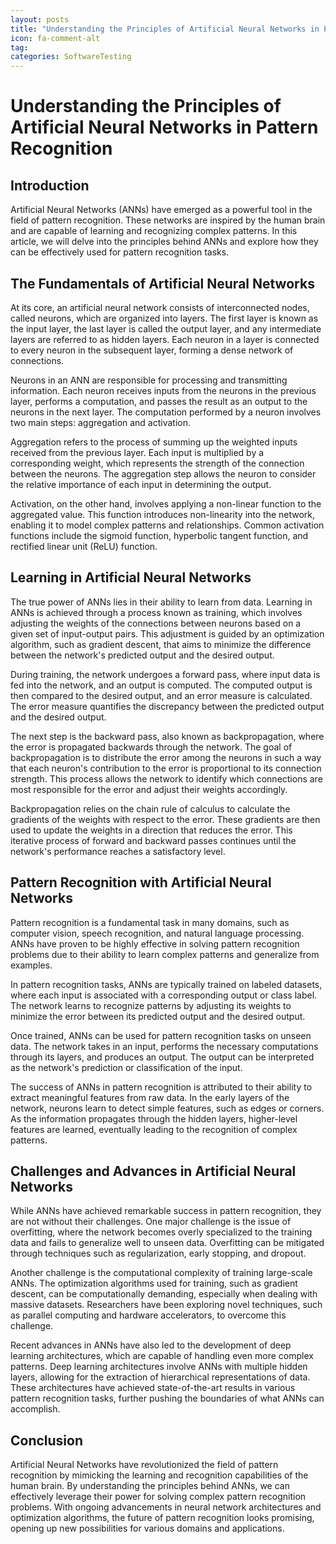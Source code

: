 ```yaml
---
layout: posts
title: "Understanding the Principles of Artificial Neural Networks in Pattern Recognition"
icon: fa-comment-alt
tag:      
categories: SoftwareTesting
---
```



# Understanding the Principles of Artificial Neural Networks in Pattern Recognition

## Introduction

Artificial Neural Networks (ANNs) have emerged as a powerful tool in the field of pattern recognition. These networks are inspired by the human brain and are capable of learning and recognizing complex patterns. In this article, we will delve into the principles behind ANNs and explore how they can be effectively used for pattern recognition tasks.

## The Fundamentals of Artificial Neural Networks

At its core, an artificial neural network consists of interconnected nodes, called neurons, which are organized into layers. The first layer is known as the input layer, the last layer is called the output layer, and any intermediate layers are referred to as hidden layers. Each neuron in a layer is connected to every neuron in the subsequent layer, forming a dense network of connections.

Neurons in an ANN are responsible for processing and transmitting information. Each neuron receives inputs from the neurons in the previous layer, performs a computation, and passes the result as an output to the neurons in the next layer. The computation performed by a neuron involves two main steps: aggregation and activation.

Aggregation refers to the process of summing up the weighted inputs received from the previous layer. Each input is multiplied by a corresponding weight, which represents the strength of the connection between the neurons. The aggregation step allows the neuron to consider the relative importance of each input in determining the output.

Activation, on the other hand, involves applying a non-linear function to the aggregated value. This function introduces non-linearity into the network, enabling it to model complex patterns and relationships. Common activation functions include the sigmoid function, hyperbolic tangent function, and rectified linear unit (ReLU) function.

## Learning in Artificial Neural Networks

The true power of ANNs lies in their ability to learn from data. Learning in ANNs is achieved through a process known as training, which involves adjusting the weights of the connections between neurons based on a given set of input-output pairs. This adjustment is guided by an optimization algorithm, such as gradient descent, that aims to minimize the difference between the network's predicted output and the desired output.

During training, the network undergoes a forward pass, where input data is fed into the network, and an output is computed. The computed output is then compared to the desired output, and an error measure is calculated. The error measure quantifies the discrepancy between the predicted output and the desired output.

The next step is the backward pass, also known as backpropagation, where the error is propagated backwards through the network. The goal of backpropagation is to distribute the error among the neurons in such a way that each neuron's contribution to the error is proportional to its connection strength. This process allows the network to identify which connections are most responsible for the error and adjust their weights accordingly.

Backpropagation relies on the chain rule of calculus to calculate the gradients of the weights with respect to the error. These gradients are then used to update the weights in a direction that reduces the error. This iterative process of forward and backward passes continues until the network's performance reaches a satisfactory level.

## Pattern Recognition with Artificial Neural Networks

Pattern recognition is a fundamental task in many domains, such as computer vision, speech recognition, and natural language processing. ANNs have proven to be highly effective in solving pattern recognition problems due to their ability to learn complex patterns and generalize from examples.

In pattern recognition tasks, ANNs are typically trained on labeled datasets, where each input is associated with a corresponding output or class label. The network learns to recognize patterns by adjusting its weights to minimize the error between its predicted output and the desired output.

Once trained, ANNs can be used for pattern recognition tasks on unseen data. The network takes in an input, performs the necessary computations through its layers, and produces an output. The output can be interpreted as the network's prediction or classification of the input.

The success of ANNs in pattern recognition is attributed to their ability to extract meaningful features from raw data. In the early layers of the network, neurons learn to detect simple features, such as edges or corners. As the information propagates through the hidden layers, higher-level features are learned, eventually leading to the recognition of complex patterns.

## Challenges and Advances in Artificial Neural Networks

While ANNs have achieved remarkable success in pattern recognition, they are not without their challenges. One major challenge is the issue of overfitting, where the network becomes overly specialized to the training data and fails to generalize well to unseen data. Overfitting can be mitigated through techniques such as regularization, early stopping, and dropout.

Another challenge is the computational complexity of training large-scale ANNs. The optimization algorithms used for training, such as gradient descent, can be computationally demanding, especially when dealing with massive datasets. Researchers have been exploring novel techniques, such as parallel computing and hardware accelerators, to overcome this challenge.

Recent advances in ANNs have also led to the development of deep learning architectures, which are capable of handling even more complex patterns. Deep learning architectures involve ANNs with multiple hidden layers, allowing for the extraction of hierarchical representations of data. These architectures have achieved state-of-the-art results in various pattern recognition tasks, further pushing the boundaries of what ANNs can accomplish.

## Conclusion

Artificial Neural Networks have revolutionized the field of pattern recognition by mimicking the learning and recognition capabilities of the human brain. By understanding the principles behind ANNs, we can effectively leverage their power for solving complex pattern recognition problems. With ongoing advancements in neural network architectures and optimization algorithms, the future of pattern recognition looks promising, opening up new possibilities for various domains and applications.